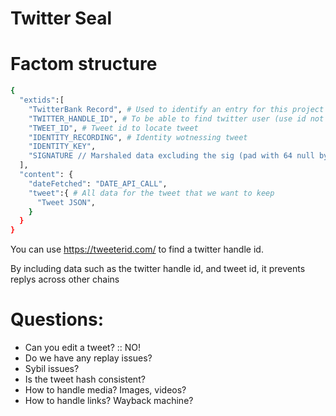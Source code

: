 # Twitter Seal

# Factom structure

```bash
{
  "extids":[
    "TwitterBank Record", # Used to identify an entry for this project
    "TWITTER_HANDLE_ID", # To be able to find twitter user (use id not handle)
    "TWEET_ID", # Tweet id to locate tweet
    "IDENTITY_RECORDING", # Identity wotnessing tweet
    "IDENTITY_KEY",
    "SIGNATURE // Marshaled data excluding the sig (pad with 64 null bytes)",
  ],
  "content": {
    "dateFetched": "DATE_API_CALL",
    "tweet":{ # All data for the tweet that we want to keep
      "Tweet JSON",
    }
  }
}

```

You can use https://tweeterid.com/ to find a twitter handle id.

By including data such as the twitter handle id, and tweet id, it prevents replys across other chains

# Questions:
- Can you edit a tweet? :: NO!
- Do we have any replay issues?
- Sybil issues?
- Is the tweet hash consistent?
- How to handle media? Images, videos?
- How to handle links? Wayback machine?
